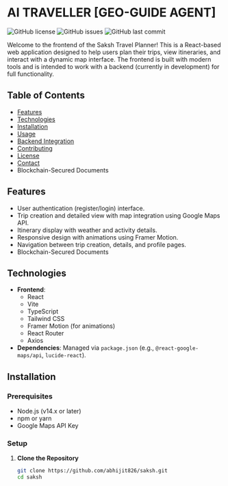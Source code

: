 # AI TRAVELLER [GEO-GUIDE AGENT]

![GitHub license](https://img.shields.io/github/license/abhijit826/saksh)
![GitHub issues](https://img.shields.io/github/issues/abhijit826/saksh)
![GitHub last commit](https://img.shields.io/github/last-commit/abhijit826/saksh)

Welcome to the frontend of the Saksh Travel Planner! This is a React-based web application designed to help users plan their trips, view itineraries, and interact with a dynamic map interface. The frontend is built with modern tools and is intended to work with a backend (currently in development) for full functionality.

## Table of Contents
- [Features](#features)
- [Technologies](#technologies)
- [Installation](#installation)
- [Usage](#usage)
- [Backend Integration](#backend-integration)
- [Contributing](#contributing)
- [License](#license)
- [Contact](#contact)
- Blockchain-Secured Documents

## Features
- User authentication (register/login) interface.
- Trip creation and detailed view with map integration using Google Maps API.
- Itinerary display with weather and activity details.
- Responsive design with animations using Framer Motion.
- Navigation between trip creation, details, and profile pages.
- Blockchain-Secured Documents

## Technologies
- **Frontend**:
  - React
  - Vite
  - TypeScript
  - Tailwind CSS
  - Framer Motion (for animations)
  - React Router
  - Axios
- **Dependencies**: Managed via `package.json` (e.g., `@react-google-maps/api`, `lucide-react`).

## Installation

### Prerequisites
- Node.js (v14.x or later)
- npm or yarn
- Google Maps API Key

### Setup
1. **Clone the Repository**
   ```bash
   git clone https://github.com/abhijit826/saksh.git
   cd saksh
